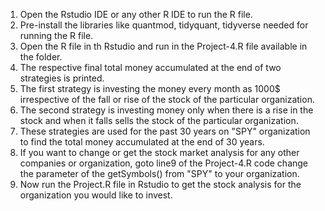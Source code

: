 1. Open the Rstudio IDE or any other R IDE to run the R file.
2. Pre-install the libraries like quantmod, tidyquant, tidyverse needed for running the R file.
4. Open the R file in th Rstudio and run in the Project-4.R file available in the folder.
5. The respective final total money accumulated at the end of two strategies is printed.
6. The first strategy is investing the money every month as 1000$ irrespective of the fall or rise of the stock of the particular organization.
7. The second strategy is investing money only when there is a rise in the stock and when it falls sells the stock of the particular organization.
8. These strategies are used for the past 30 years on "SPY" organization to find the total money accumulated at the end of 30 years.
9. If you want to change or get the stock market analysis for any other companies or organization, goto line9 of the Project-4.R code change the parameter of the getSymbols() from "SPY" to your organization. 
10. Now run the Project.R file in Rstudio to get the stock analysis for the organization you would like to invest.
